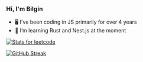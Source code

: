 ### Hi, I'm Bilgin

- 🖥️ I've been coding in JS primarily for over 4 years
- 🦀 I’m learning Rust and Nest.js at the moment

<a href="https://leetcode.com/kihlaj/" rel="some text">![Stats for leetcode](https://leetcard.jacoblin.cool/kihlaj?theme=nord&font=DM%20Sans&extension=activity)</a>
<p>
<a href="https://git.io/streak-stats"><img src="https://streak-stats.demolab.com?user=kihlaj&theme=aura-dark&border_radius=10&exclude_days=Sun%2CSat&card_width=500&excludeDaysLabel=DAEBD700&background=45%2C2E0000C2%2C00095CCC&ring=FF0000&border=FF000044" alt="GitHub Streak" /></a>
</p>
